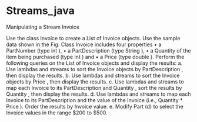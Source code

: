 # Streams_java
Manipulating a Stream Invoice

Use the class Invoice to create a List of Invoice objects. Use the sample data shown in the Fig.
Class Invoice includes four properties
• a PartNumber (type int ),
• a PartDescription (type String ),
• a Quantity of the item being purchased (type int ) and
• a Price (type double ).
Perform the following queries on the List of Invoice objects and display the results:
a. Use lambdas and streams to sort the Invoice objects by PartDescription , then display the results.
b. Use lambdas and streams to sort the Invoice objects by Price , then display the results.
c. Use lambdas and streams to map each Invoice to its PartDescription and Quantity , sort the
results by Quantity , then display the results.
d. Use lambdas and streams to map each Invoice to its PartDescription and the value of the
Invoice (i.e., Quantity * Price ). Order the results by Invoice value.
e. Modify Part (d) to select the Invoice values in the range $200 to $500.
